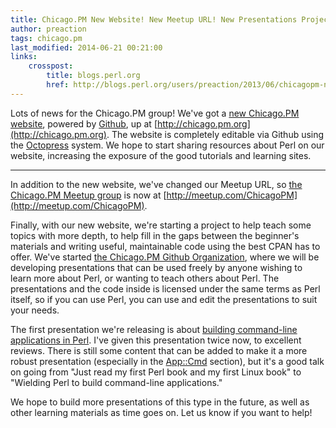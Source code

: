 ```yaml
---
title: Chicago.PM New Website! New Meetup URL! New Presentations Project!
author: preaction
tags: chicago.pm
last_modified: 2014-06-21 00:21:00
links:
    crosspost:
        title: blogs.perl.org
        href: http://blogs.perl.org/users/preaction/2013/06/chicagopm-new-website-new-meetup-url-new-presentations-project.html
---
```

Lots of news for the Chicago.PM group! We've got a [new Chicago.PM
website](http://chicago.pm.org), powered by [Github](http://github.com), up at
[http://chicago.pm.org](http://chicago.pm.org). The website is completely
editable via Github using the [Octopress](http://octopress.org) system. We hope
to start sharing resources about Perl on our website, increasing the exposure
of the good tutorials and learning sites.

---

In addition to the new website, we've changed our Meetup URL, so [the
Chicago.PM Meetup group](http://meetup.com/ChicagoPM) is now at
[http://meetup.com/ChicagoPM](http://meetup.com/ChicagoPM).

Finally, with our new website, we're starting a project to help teach some
topics with more depth, to help fill in the gaps between the beginner's
materials and writing useful, maintainable code using the best CPAN has to
offer. We've started [the Chicago.PM Github
Organization](http://github.com/ChicagoPM), where we will be developing
presentations that can be used freely by anyone wishing to learn more about
Perl, or wanting to teach others about Perl. The presentations and the code
inside is licensed under the same terms as Perl itself, so if you can use Perl,
you can use and edit the presentations to suit your needs.

The first presentation we're releasing is about [building command-line
applications in Perl](https://github.com/ChicagoPM/Command-Line-Apps). I've
given this presentation twice now, to excellent reviews. There is still some
content that can be added to make it a more robust presentation (especially in
the [App::Cmd](http://metacpan.org/release/App-Cmd) section), but it's a good
talk on going from "Just read my first Perl book and my first Linux book" to
"Wielding Perl to build command-line applications."

We hope to build more presentations of this type in the future, as well as
other learning materials as time goes on. Let us know if you want to help!
